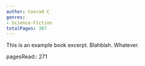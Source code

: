 ```yaml
---
author: Conrad C
genres:
- Science-Fiction
totalPages: 307
---
```


This is an example book excerpt. Blahblah. Whatever.

pagesRead:: 271